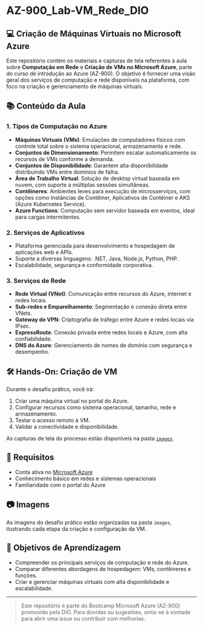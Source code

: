# AZ-900_Lab-VM_Rede_DIO
## 💻 Criação de Máquinas Virtuais no Microsoft Azure

Este repositório contém os materiais e capturas de tela referentes à aula sobre **Computação em Rede** e **Criação de VMs no Microsoft Azure**, parte do curso de introdução ao Azure (AZ-900). O objetivo é fornecer uma visão geral dos serviços de computação e rede disponíveis na plataforma, com foco na criação e gerenciamento de máquinas virtuais.

## 📚 Conteúdo da Aula

### 1. Tipos de Computação no Azure
- **Máquinas Virtuais (VMs)**: Emulações de computadores físicos com controle total sobre o sistema operacional, armazenamento e rede.
- **Conjuntos de Dimensionamento**: Permitem escalar automaticamente os recursos de VMs conforme a demanda.
- **Conjuntos de Disponibilidade**: Garantem alta disponibilidade distribuindo VMs entre domínios de falha.
- **Área de Trabalho Virtual**: Solução de desktop virtual baseada em nuvem, com suporte a múltiplas sessões simultâneas.
- **Contêineres**: Ambientes leves para execução de microsserviços, com opções como Instâncias de Contêiner, Aplicativos de Contêiner e AKS (Azure Kubernetes Service).
- **Azure Functions**: Computação sem servidor baseada em eventos, ideal para cargas intermitentes.

### 2. Serviços de Aplicativos
- Plataforma gerenciada para desenvolvimento e hospedagem de aplicações web e APIs.
- Suporte a diversas linguagens: .NET, Java, Node.js, Python, PHP.
- Escalabilidade, segurança e conformidade corporativa.

### 3. Serviços de Rede
- **Rede Virtual (VNet)**: Comunicação entre recursos do Azure, internet e redes locais.
- **Sub-redes e Emparelhamento**: Segmentação e conexão direta entre VNets.
- **Gateway de VPN**: Criptografia de tráfego entre Azure e redes locais via IPsec.
- **ExpressRoute**: Conexão privada entre redes locais e Azure, com alta confiabilidade.
- **DNS do Azure**: Gerenciamento de nomes de domínio com segurança e desempenho.

## 🛠️ Hands-On: Criação de VM

Durante o desafio prático, você irá:
1. Criar uma máquina virtual no portal do Azure.
2. Configurar recursos como sistema operacional, tamanho, rede e armazenamento.
3. Testar o acesso remoto à VM.
4. Validar a conectividade e disponibilidade.

As capturas de tela do processo estão disponíveis na pasta [`images`](./images).

## 📌 Requisitos
- Conta ativa no [Microsoft Azure](https://portal.azure.com)
- Conhecimento básico em redes e sistemas operacionais
- Familiaridade com o portal do Azure

## 📷 Imagens
As imagens do desafio prático estão organizadas na pasta `images`, ilustrando cada etapa da criação e configuração da VM.

## 🧠 Objetivos de Aprendizagem
- Compreender os principais serviços de computação e rede do Azure.
- Comparar diferentes abordagens de hospedagem: VMs, contêineres e funções.
- Criar e gerenciar máquinas virtuais com alta disponibilidade e escalabilidade.

---

> Este repositório é parte do Bootcamp Microsoft Azure (AZ-900) promovido pela DIO. Para dúvidas ou sugestões, sinta-se à vontade para abrir uma issue ou contribuir com melhorias.
